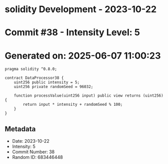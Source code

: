 ﻿# solidity Development - 2023-10-22
# Commit #38 - Intensity Level: 5
# Generated on: 2025-06-07 11:00:23
```solidity
pragma solidity ^0.8.0;

contract DataProcessor38 {
    uint256 public intensity = 5;
    uint256 private randomSeed = 96032;

    function processValue(uint256 input) public view returns (uint256) {
        return input * intensity + randomSeed % 100;
    }
}
```
## Metadata
- Date: 2023-10-22
- Intensity: 5
- Commit Number: 38
- Random ID: 683446448
